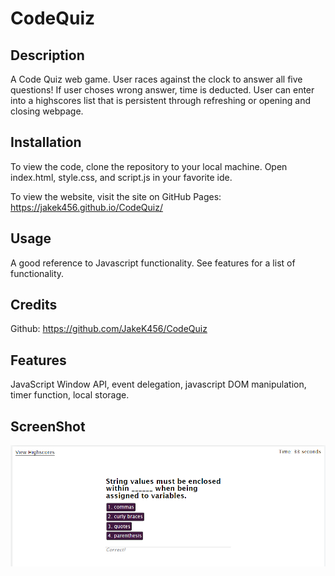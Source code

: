 # CodeQuiz

## Description

A Code Quiz web game. User races against the clock to answer all five questions!
If user choses wrong answer, time is deducted. User can enter into a highscores
list that is persistent through refreshing or opening and closing webpage.

## Installation

To view the code, clone the repository to your local machine. Open index.html, 
style.css, and script.js in your favorite ide. 

To view the website, visit the site on GitHub Pages: 
https://jakek456.github.io/CodeQuiz/

## Usage

A good reference to Javascript functionality. See features for a list of functionality. 


## Credits

Github: https://github.com/JakeK456/CodeQuiz

## Features

JavaScript Window API, event delegation, javascript DOM manipulation, timer function,
local storage.

## ScreenShot
![](/assets/images/quiz_demo.png)